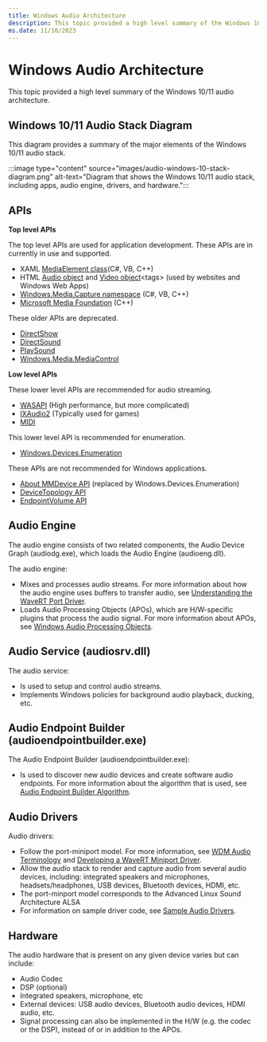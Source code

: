 ```yaml
---
title: Windows Audio Architecture
description: This topic provided a high level summary of the Windows 10/11 audio architecture.
ms.date: 11/10/2023
---
```


# Windows Audio Architecture

This topic provided a high level summary of the Windows 10/11 audio architecture.

## Windows 10/11 Audio Stack Diagram

This diagram provides a summary of the major elements of the Windows 10/11 audio stack.

:::image type="content" source="images/audio-windows-10-stack-diagram.png" alt-text="Diagram that shows the Windows 10/11 audio stack, including apps, audio engine, drivers, and hardware.":::

## APIs

**Top level APIs**

The top level APIs are used for application development. These APIs are in currently in use and supported.

- XAML [MediaElement class](/uwp/api/Windows.UI.Xaml.Controls.MediaElement)(C#, VB, C++)
- HTML [Audio object](https://developer.mozilla.org/en-US/docs/Web/HTML/Element/audio) and [Video object](https://developer.mozilla.org/en-US/docs/Web/API/HTMLVideoElement)&lt;tags&gt; (used by websites and Windows Web Apps)
- [Windows.Media.Capture namespace](/uwp/api/Windows.Media.Capture) (C#, VB, C++)
- [Microsoft Media Foundation](/windows/desktop/medfound/microsoft-media-foundation-sdk) (C++)

These older APIs are deprecated.

- [DirectShow](/windows/desktop/DirectShow/directshow)
- [DirectSound](/previous-versions/windows/desktop/ee416960(v=vs.85))
- [PlaySound](/previous-versions/dd743680(v=vs.85))
- [Windows.Media.MediaControl](/uwp/api/Windows.Media.MediaControl)

**Low level APIs**

These lower level APIs are recommended for audio streaming.

- [WASAPI](/windows/desktop/CoreAudio/wasapi) (High performance, but more complicated)
- [IXAudio2](/windows/win32/api/xaudio2/nn-xaudio2-ixaudio2) (Typically used for games)
- [MIDI](/windows/desktop/Multimedia/about-midi)

This lower level API is recommended for enumeration.

- [Windows.Devices.Enumeration](/uwp/api/Windows.Devices.Enumeration)

These APIs are not recommended for Windows applications.

- [About MMDevice API](/windows/desktop/CoreAudio/mmdevice-api) (replaced by Windows.Devices.Enumeration)
- [DeviceTopology API](/windows/desktop/CoreAudio/devicetopology-api)
- [EndpointVolume API](/windows/desktop/CoreAudio/endpointvolume-api)

## Audio Engine

The audio engine consists of two related components, the Audio Device Graph (audiodg.exe), which loads the Audio Engine (audioeng.dll).

The audio engine:

- Mixes and processes audio streams. For more information about how the audio engine uses buffers to transfer audio, see [Understanding the WaveRT Port Driver](understanding-the-wavert-port-driver.md).
- Loads Audio Processing Objects (APOs), which are H/W-specific plugins that process the audio signal. For more information about APOs, see [Windows Audio Processing Objects](windows-audio-processing-objects.md).

## Audio Service (audiosrv.dll)

The audio service:

- Is used to setup and control audio streams.
- Implements Windows policies for background audio playback, ducking, etc.

## Audio Endpoint Builder (audioendpointbuilder.exe)

The Audio Endpoint Builder (audioendpointbuilder.exe):

- Is used to discover new audio devices and create software audio endpoints. For more information about the algorithm that is used, see [Audio Endpoint Builder Algorithm](audio-endpoint-builder-algorithm.md).

## Audio Drivers

Audio drivers:

- Follow the port-miniport model. For more information, see [WDM Audio Terminology](wdm-audio-terminology.md) and [Developing a WaveRT Miniport Driver](developing-a-wavert-miniport-driver.md).
- Allow the audio stack to render and capture audio from several audio devices, including: integrated speakers and microphones, headsets/headphones, USB devices, Bluetooth devices, HDMI, etc.
- The port-minport model corresponds to the Advanced Linux Sound Architecture  ALSA
- For information on sample driver code, see [Sample Audio Drivers](sample-audio-drivers.md).

## Hardware

The audio hardware that is present on any given device varies but can include:

- Audio Codec
- DSP (optional)
- Integrated speakers, microphone, etc
- External devices: USB audio devices, Bluetooth audio devices, HDMI audio, etc.
- Signal processing can also be implemented in the H/W (e.g. the codec or the DSP), instead of or in addition to the APOs.
